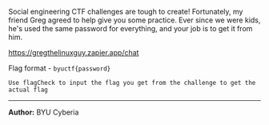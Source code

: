Social engineering CTF challenges are tough to create! Fortunately, my friend Greg agreed to help give you some practice. Ever since we were kids, he's used the same password for everything, and your job is to get it from him.

https://gregthelinuxguy.zapier.app/chat

Flag format - `byuctf{password}`

`Use flagCheck to input the flag you get from the challenge to get the actual flag`

---
**Author:** BYU Cyberia
